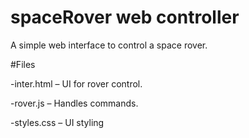 # spaceRover web controller
A simple web interface to control a space rover.

#Files

-inter.html – UI for rover control.

-rover.js – Handles commands.

-styles.css – UI styling
